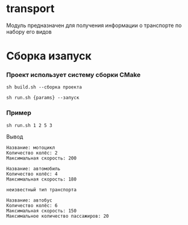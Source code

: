 # transport

Модуль предназначен для получения информации о транспорте по набору его видов

# Сборка изапуск

### Проект использует систему сборки CMake

```console
sh build.sh --сборка проекта

sh run.sh {params} --запуск
```
### Пример

```console
sh run.sh 1 2 5 3
```
 Вывод

```console
Название: мотоцикл
Количество колёс: 2
Максимальная скорость: 200

Название: автомобиль
Количество колёс: 4
Максимальная скорость: 180

неизвестный тип транспорта

Название: автобус
Количество колёс: 6
Максимальная скорость: 150
Максимальное количество пассажиров: 20
```